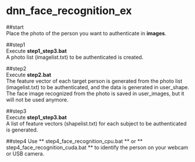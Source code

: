 # dnn_face_recognition_ex

##start  
Place the photo of the person you want to authenticate in **images**.  

##step1  
Execute **step1_step3.bat**  
A photo list (imagelist.txt) to be authenticated is created.  

##step2  
Execute **step2.bat**  
The feature vector of each target person is generated from the photo list (imagelist.txt) to be authenticated, and the data is generated in user_shape.  
The face image recognized from the photo is saved in user_images, but it will not be used anymore.  

##step3  
Execute **step1_step3.bat**  
A list of feature vectors (shapelist.txt) for each subject to be authenticated is generated.  

##step4
Use ** step4_face_recognition_cpu.bat ** or ** step4_face_recognition_cuda.bat ** to identify the person on your webcam or USB camera.  